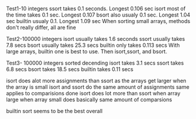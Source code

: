 Test1-10 integers
ssort takes 0.1 seconds. Longest 0.106 sec
isort most of the time takes 0.1 sec. Longest 0.107
bsort also usualy 0.1 sec. Longest 1.04 sec
builtin usualy 0.1. Longest 1.09 sec
When sorting small arrays, methods don't really differ, all are fine

Test2-100000 integers
isort usually takes 1.6 seconds
ssort usually takes 7.8 secs
bsort usually takes 25.3 secs
builtin only takes 0.113 secs
With large arrays, builtin one is best to use. Then isort,ssort, and bsort.

Test3- 100000 integers sorted decending
isort takes 3.1 secs
ssort takes 6.8 secs
bsort takes 18.5 secs
builtin takes 0.11 secs

isort does alot more assignments than ssort as the arrays get larger
when the array is small isort and ssort do the same amount of assignments
same applies to comparisions done
isort does lot more than ssort when array large
when array small does basically same amount of comparsions

builtin sort seems to be the best overall